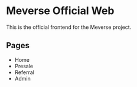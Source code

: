 # Meverse Official Web

This is the official frontend for the Meverse project.

## Pages
- Home
- Presale
- Referral
- Admin
